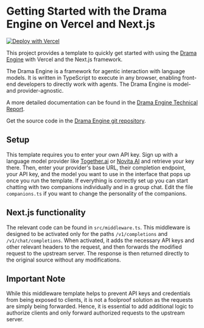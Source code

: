 # Getting Started with the Drama Engine on Vercel and Next.js

[![Deploy with Vercel](https://vercel.com/button)](https://vercel.com/new/clone?repository-url=https%3A%2F%2Fgithub.com%2Fvercel%2Fnext.js%2Ftree%2Fcanary%2Fexamples%2Fhello-world)

This project provides a template to quickly get started with using the [Drama Engine](https://drama-engine.com) with Vercel and the Next.js framework.

The Drama Engine is a framework for agentic interaction with language models. It is written in TypeScript to execute in any browser, enabling front-end developers to directly work with agents. The Drama Engine is model- and provider-agnostic.

A more detailed documentation can be found in the [Drama Engine Technical Report](https://drama-engine.com/documentation/Drama%20Engine%20Technical%20Report.pdf).

Get the source code in the [Drama Engine git repository](https://github.com/Write-with-LAIKA/drama-engine).

## Setup

This template requires you to enter your own API key. Sign up with a language model provider like [Together.ai](https://www.together.ai) or [Novita AI](http://novita.ai) and retrieve your key there. Then, enter your provider's base URL, their completion endpoint, your API key, and the model you want to use in the interface that pops up once you run the template. If everything is correctly set up you can start chatting with two companions individually and in a group chat. Edit the file ```companions.ts``` if you want to change the personality of the companions.

## Next.js functionality

The relevant code can be found in `src/middleware.ts`. This middleware is designed to be activated only for the paths `/v1/completions` and `/v1/chat/completions`. When activated, it adds the necessary API keys and other relevant headers to the request, and then forwards the modified request to the upstream server. The response is then returned directly to the original source without any modifications.

## Important Note

While this middleware template helps to prevent API keys and credentials from being exposed to clients, it is not a foolproof solution as the requests are simply being forwarded. Hence, it is essential to add additional logic to authorize clients and only forward authorized requests to the upstream server.
